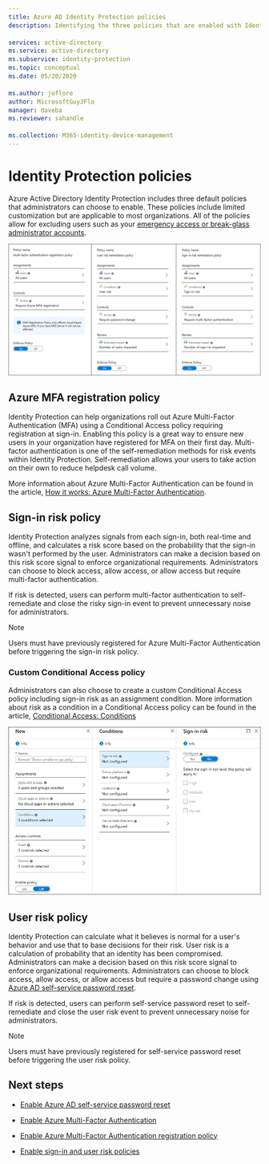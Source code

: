 ```yaml
---
title: Azure AD Identity Protection policies
description: Identifying the three policies that are enabled with Identity Protection

services: active-directory
ms.service: active-directory
ms.subservice: identity-protection
ms.topic: conceptual
ms.date: 05/20/2020

ms.author: joflore
author: MicrosoftGuyJFlo
manager: daveba
ms.reviewer: sahandle

ms.collection: M365-identity-device-management
---
```

# Identity Protection policies

Azure Active Directory Identity Protection includes three default policies that administrators can choose to enable. These policies include limited customization but are applicable to most organizations. All of the policies allow for excluding users such as your [emergency access or break-glass administrator accounts](../users-groups-roles/directory-emergency-access.md).

![Identity Protection policies](./media/concept-identity-protection-policies/identity-protection-policies.png)

## Azure MFA registration policy

Identity Protection can help organizations roll out Azure Multi-Factor Authentication (MFA) using a Conditional Access policy requiring registration at sign-in. Enabling this policy is a great way to ensure new users in your organization have registered for MFA on their first day. Multi-factor authentication is one of the self-remediation methods for risk events within Identity Protection. Self-remediation allows your users to take action on their own to reduce helpdesk call volume.

More information about Azure Multi-Factor Authentication can be found in the article, [How it works: Azure Multi-Factor Authentication](../authentication/concept-mfa-howitworks.md).

## Sign-in risk policy

Identity Protection analyzes signals from each sign-in, both real-time and offline, and calculates a risk score based on the probability that the sign-in wasn't performed by the user. Administrators can make a decision based on this risk score signal to enforce organizational requirements. Administrators can choose to block access, allow access, or allow access but require multi-factor authentication.

If risk is detected, users can perform multi-factor authentication to self-remediate and close the risky sign-in event to prevent unnecessary noise for administrators.

> [!NOTE] 
> Users must have previously registered for Azure Multi-Factor Authentication before triggering the sign-in risk policy.

### Custom Conditional Access policy

Administrators can also choose to create a custom Conditional Access policy including sign-in risk as an assignment condition. More information about risk as a condition in a Conditional Access policy can be found in the article, [Conditional Access: Conditions](../conditional-access/concept-conditional-access-conditions.md#sign-in-risk)

![Custom Conditional Access sign-in risk policy](./media/concept-identity-protection-policies/identity-protection-custom-sign-in-policy.png)

## User risk policy

Identity Protection can calculate what it believes is normal for a user's behavior and use that to base decisions for their risk. User risk is a calculation of probability that an identity has been compromised. Administrators can make a decision based on this risk score signal to enforce organizational requirements. Administrators can choose to block access, allow access, or allow access but require a password change using [Azure AD self-service password reset](../authentication/howto-sspr-deployment.md).

If risk is detected, users can perform self-service password reset to self-remediate and close the user risk event to prevent unnecessary noise for administrators.

> [!NOTE] 
> Users must have previously registered for self-service password reset before triggering the user risk policy.

## Next steps

- [Enable Azure AD self-service password reset](../authentication/howto-sspr-deployment.md)

- [Enable Azure Multi-Factor Authentication](../authentication/howto-mfa-getstarted.md)

- [Enable Azure Multi-Factor Authentication registration policy](howto-identity-protection-configure-mfa-policy.md)

- [Enable sign-in and user risk policies](howto-identity-protection-configure-risk-policies.md)
